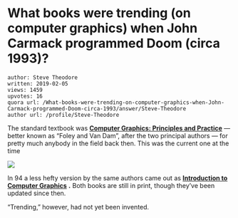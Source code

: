 # What books were trending (on computer graphics) when John Carmack programmed Doom (circa 1993)?

	author: Steve Theodore
	written: 2019-02-05
	views: 1459
	upvotes: 16
	quora url: /What-books-were-trending-on-computer-graphics-when-John-Carmack-programmed-Doom-circa-1993/answer/Steve-Theodore
	author url: /profile/Steve-Theodore


The standard textbook was __[Computer Graphics: Principles and Practice](https://amzn.to/2DbQqDO)__ — better known as “Foley and Van Dam”, after the two principal authors — for pretty much anybody in the field back then. This was the current one at the time

![](https://qph.fs.quoracdn.net/main-qimg-01fa72f6f11e63ca5558bf258968815b)

In 94 a less hefty version by the same authors came out as __[Introduction to Computer Graphics](https://amzn.to/2GpjECl)__ __.__ Both books are still in print, though they’ve been updated since then.

“Trending,” however, had not yet been invented.

